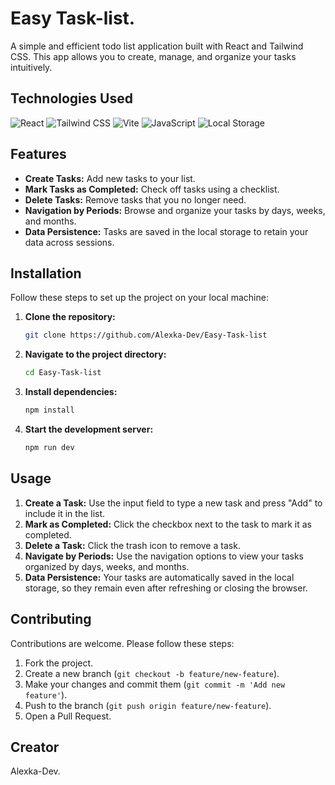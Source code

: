 # Easy Task-list.

A simple and efficient todo list application built with React and Tailwind CSS. This app allows you to create, manage, and organize your tasks intuitively.

## Technologies Used

![React](https://img.shields.io/badge/React-20232A?style=for-the-badge&logo=react&logoColor=61DAFB)
![Tailwind CSS](https://img.shields.io/badge/Tailwind_CSS-38B2AC?style=for-the-badge&logo=tailwind-css&logoColor=white)
![Vite](https://img.shields.io/badge/Vite-646CFF?style=for-the-badge&logo=vite&logoColor=white)
![JavaScript](https://img.shields.io/badge/JavaScript-F7DF1E?style=for-the-badge&logo=javascript&logoColor=black)
![Local Storage](https://img.shields.io/badge/Local_Storage-007ACC?style=for-the-badge&logo=storage&logoColor=white)

## Features

- **Create Tasks:** Add new tasks to your list.
- **Mark Tasks as Completed:** Check off tasks using a checklist.
- **Delete Tasks:** Remove tasks that you no longer need.
- **Navigation by Periods:** Browse and organize your tasks by days, weeks, and months.
- **Data Persistence:** Tasks are saved in the local storage to retain your data across sessions.

## Installation

Follow these steps to set up the project on your local machine:

1. **Clone the repository:**

    ```bash
    git clone https://github.com/Alexka-Dev/Easy-Task-list
    ```

2. **Navigate to the project directory:**

    ```bash
    cd Easy-Task-list
    ```

3. **Install dependencies:**

    ```bash
    npm install
    ```

4. **Start the development server:**

    ```bash
    npm run dev
    ```

## Usage

1. **Create a Task:** Use the input field to type a new task and press "Add" to include it in the list.
2. **Mark as Completed:** Click the checkbox next to the task to mark it as completed.
3. **Delete a Task:** Click the trash icon to remove a task.
4. **Navigate by Periods:** Use the navigation options to view your tasks organized by days, weeks, and months.
5. **Data Persistence:** Your tasks are automatically saved in the local storage, so they remain even after refreshing or closing the browser.

## Contributing

Contributions are welcome. Please follow these steps:

1. Fork the project.
2. Create a new branch (`git checkout -b feature/new-feature`).
3. Make your changes and commit them (`git commit -m 'Add new feature'`).
4. Push to the branch (`git push origin feature/new-feature`).
5. Open a Pull Request.


## Creator

Alexka-Dev.
